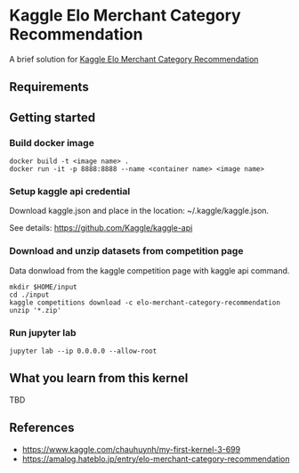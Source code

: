 # Kaggle Elo Merchant Category Recommendation
A brief solution for [Kaggle Elo Merchant Category Recommendation](https://www.kaggle.com/c/elo-merchant-category-recommendation)

## Requirements


## Getting started
### Build docker image 
```
docker build -t <image name> .
docker run -it -p 8888:8888 --name <container name> <image name>
```

### Setup kaggle api credential
Download kaggle.json and place in the location: ~/.kaggle/kaggle.json.

See details: https://github.com/Kaggle/kaggle-api


### Download and unzip datasets from competition page
Data donwload from the kaggle competition page with kaggle api command.
```
mkdir $HOME/input
cd ./input
kaggle competitions download -c elo-merchant-category-recommendation
unzip '*.zip'
```

### Run jupyter lab
```
jupyter lab --ip 0.0.0.0 --allow-root
```

## What you learn from this kernel
TBD

## References
- https://www.kaggle.com/chauhuynh/my-first-kernel-3-699
- https://amalog.hateblo.jp/entry/elo-merchant-category-recommendation

